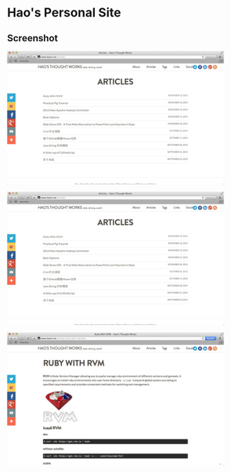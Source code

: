 Hao's Personal Site
===================

Screenshot
----------

![Home](images/snapshot/light-v1-page.png)

![Page](images/snapshot/light-v1-page.png)

![Post](images/snapshot/light-v1-post.png)

